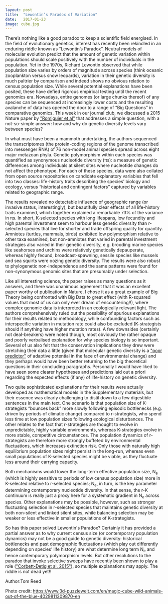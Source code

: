 ```yaml
---
layout: post
title:  "Lewontin’s Paradox of Variation"
date:   2017-01-23
image: cube.jpg
---
```


<p class="intro"><span class="dropcap">T</span>here’s nothing like a good paradox to keep a scientific field energised. In the field of evolutionary genetics, interest has recently been rekindled in an enduring riddle known as “Lewontin’s Paradox”. Neutral models of molecular evolution predict that the amount of genetic variation within populations should scale positively with the number of individuals in the population. Yet in the 1970s, Richard Lewontin observed that while population size varies by orders of magnitude across species (think oceanic zooplankton versus snow leopards), variation in their genetic diversity is much paltrier by comparison and indeed shows no obvious relation to census population size. While several potential explanations have been posited, these have defied rigorous empirical testing until the recent genomics era. Nowadays, entire genomes (or large chunks thereof) of any species can be sequenced at increasingly lower costs and the resulting avalanche of data has opened the door to a range of “Big Questions” in comparative genomics. This week in our journal club, we discussed a 2015 Nature paper by <a href="https://www.researchgate.net/publication/264941207_Comparative_population_genomics_in_animals_uncovers_the_determinants_of_genetic_diversity"> "Romiguier et al"</a> that addresses a simple question, with a not-so-simple answer: how and why do genetic diversity levels vary between species?</p>

In what must have been a mammoth undertaking, the authors sequenced the transcriptomes (the protein-coding regions of the genome transcribed into messenger RNA) of 76 non-model animal species spread across eight major metazoan phyla. Genetic polymorphism within each species was quantified as synonymous nucleotide diversity (πs): a measure of genetic differences among individuals at silent sites where nucleotide changes do not affect the phenotype. For each of these species, data were also collated from open source repositories on candidate explanatory variables that fell into two classes: life-history traits describing the species’ biology and ecology, versus “historical and contingent factors” captured by variables related to geographic range. 

The results revealed no detectable influence of geographic range (or invasive status, interestingly), but beautifully clear effects of all life-history traits examined, which together explained a remarkable 73% of the variance in πs. In short, K-selected species with long lifespans, low fecundity and high parental investment seem to harbour less genetic diversity than r-selected species that live for shorter and trade offspring quality for quantity. Amniotes (turtles, mammals, birds) exhibited low polymorphism relative to other taxa examined, but non-amniotes that varied in parental investment strategies also varied in their genetic diversity, e.g. brooding marine species like seahorses and urchins were relatively genetically depauperate, whereas highly fecund, broadcast-spawning, sessile species like mussels and sea squirts were oozing genetic diversity. The results were also robust to phylogenetic non-independence and the same patterns were found for non-synonymous genomic sites that are presumably under selection.

Like all interesting science, the paper raises as many questions as it answers, and there was unanimous agreement that it was an excellent paper worthy of publication in Nature. I chose it as a great example of Big Theory being confronted with Big Data to great effect (with  R-squared values that most of us can only ever dream of encountering!!), where complex genomic data is interpreted in an ecologically relevant light. The authors comprehensively ruled out the possibility of spurious explanations for their results related to methodology, while confounding factors such as interspecific variation in mutation rate could also be excluded (K-strategists should if anything have higher mutation rates). A few downsides (certainly not deal-breakers) were noted though, most obviously the rather opaque and poorly verbalised explanation for why species biology is so important. Several of us also felt that the conservation implications they drew were stretching their data a little (given that molecular genetic diversity is a <a href="https://www.researchgate.net/profile/Shinichi_Nakagawa2/publication/277024920_Are_molecular_markers_useful_predictors_of_adaptive_potential/links/5566700608aec22682ff1b29.pdf"> "poor predictor"</a> of adaptive potential in the face of environmental change) and they perhaps would have been better returning to the big theoretical questions in their concluding paragraphs.  Personally I would have liked to have seen some clearer hypotheses and predictions laid out a priori regarding the expected effects (if any) of life-history on genetic diversity. 

Two quite sophisticated explanations for their results were actually developed as mathematical models in the Supplementary materials, but their essence was clearly challenging to distil down to a few digestible sentences in the main text. One scenario is that population size of K-strategists “bounces back” more slowly following episodic bottlenecks (e.g. driven by periods of climatic change) compared to r-strategists, who spend less time at low population sizes following ecological disturbances. The other relates to the fact that r-strategies are thought to evolve in unpredictable, highly variable environments, whereas K-strategies evolve in more stable, competitive circumstances. The population dynamics of r-strategists are therefore more strongly buffeted by environmental fluctuations, which increases extinction risk. Only those with naturally high equilibrium population sizes might persist in the long-run, whereas even small populations of K-selected species might be viable, as they fluctuate less around their carrying capacity. 

Both mechanisms would lower the long-term effective population size, N<sub>e</sub> (which is highly sensitive to periods of low census population size) more in K-selected relative to r-selected species; N<sub>e</sub>, in turn, is the key parameter determining contemporary nucleotide diversity. In that sense, the r-K continuum is really just a proxy here for a systematic gradient in N<sub>e</sub> across species.  Other explanations may be possible, however, such as stronger fluctuating selection in r-selected species that maintains genetic diversity at both non-silent and linked silent sites, while balancing selection may be weaker or less effective in smaller populations of K-strategists. 

So has this paper solved Lewontin's Paradox?  Certainly it has provided a partial answer as to why current census size (or contemporary population dynamics) may not be a good guide to genetic diversity: historical bottlenecks and past demographic fluctuations (which play out differently depending on species’ life history) are what determine long term N<sub>e</sub> and hence contemporary polymorphism levels. But other resolutions to the paradox that invoke selective sweeps have recently been shown to play a role (<a href="http://journals.plos.org/plosbiology/article?id=10.1371/journal.pbio.1002112
">"Corbett-Detig et al. 2015"</a>), so multiple explanations may apply. The riddle is not dead yet!! 

Author:Tom Reed

Photo credit: https://www.3d-puzzlewelt.com/en/magic-cube-wild-animals-out-of-the-blue-4029811309870-en
